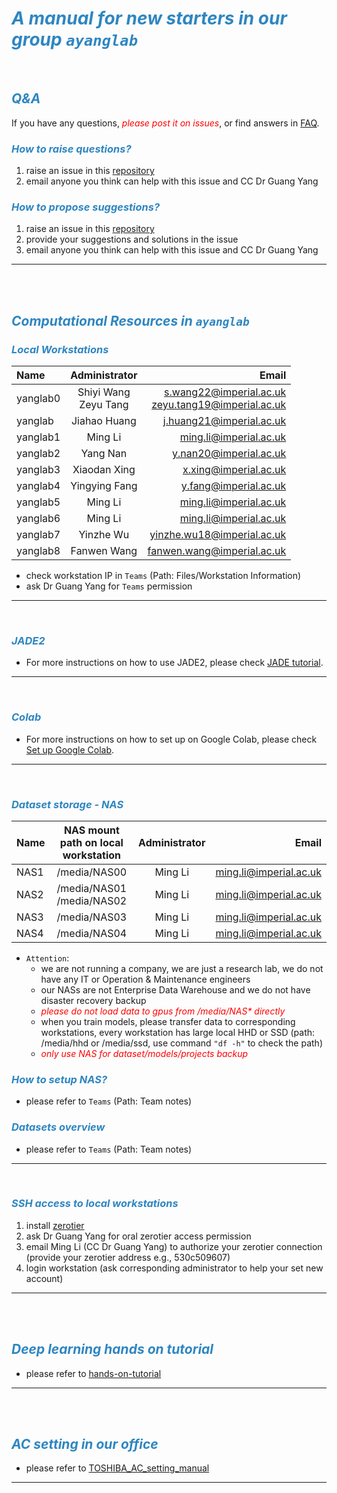 # <span style="color:#2E86C1 ">*A manual for new starters in our group `ayanglab`*</span>

<br>


## <span style="color:#2E86C1 ">*Q&A*</span>
If you have any questions, <span style="color:red; font-size:1em">*please post it on issues*</span>, or find answers in  [FAQ](FAQ/FAQ.md).

### <span style="color:#2E86C1 ">*How to raise questions?*</span>
1. raise an issue in this [repository](https://github.com/XiaodanXing/Guide4Yanglab/issues)
2. email anyone you think can help with this issue and CC Dr Guang Yang

### <span style="color:#2E86C1 ">*How to propose suggestions?*</span>
1. raise an issue in this [repository](https://github.com/XiaodanXing/Guide4Yanglab/issues)
2. provide your suggestions and solutions in the issue
3. email anyone you think can help with this issue and CC Dr Guang Yang

---
<br>
<br>


## <span style="color:#2E86C1 ">*Computational Resources in `ayanglab`*</span>

### <span style="color:#2E86C1 ">*Local Workstations*</span>

|Name|Administrator|Email|
| :--- | :---: | ---: |
|yanglab0|Shiyi Wang <br> Zeyu Tang| s.wang22@imperial.ac.uk <br> zeyu.tang19@imperial.ac.uk |
|yanglab |Jiahao Huang| j.huang21@imperial.ac.uk |
|yanglab1|Ming Li| ming.li@imperial.ac.uk |
|yanglab2|Yang Nan| y.nan20@imperial.ac.uk |
|yanglab3|Xiaodan Xing| x.xing@imperial.ac.uk |
|yanglab4|Yingying Fang| y.fang@imperial.ac.uk |
|yanglab5|Ming Li| ming.li@imperial.ac.uk |
|yanglab6|Ming Li| ming.li@imperial.ac.uk |
|yanglab7|Yinzhe Wu| yinzhe.wu18@imperial.ac.uk |
|yanglab8|Fanwen Wang| fanwen.wang@imperial.ac.uk |

* check workstation IP in `Teams` (Path: Files/Workstation Information)
* ask Dr Guang Yang for `Teams` permission
---
<br>

### <span style="color:#2E86C1 ">*JADE2*</span>
* For more instructions on how to use JADE2, please check [JADE tutorial](JADE2_Tutorial.md).
---
<br>

### <span style="color:#2E86C1 ">*Colab*</span>
* For more instructions on how to set up on Google Colab, please check [Set up Google Colab](boilerplate_code/Colab.md).
---
<br>

### <span style="color:#2E86C1 ">*Dataset storage - NAS*</span>

|Name|NAS mount path on local workstation|Administrator|Email|
| :--- | :---: | :---: | ---: |
|NAS1| /media/NAS00 |Ming Li| ming.li@imperial.ac.uk |
|NAS2| /media/NAS01 <br> /media/NAS02 |Ming Li| ming.li@imperial.ac.uk |
|NAS3| /media/NAS03 |Ming Li| ming.li@imperial.ac.uk |
|NAS4| /media/NAS04 |Ming Li| ming.li@imperial.ac.uk |


* `Attention`: 
  * we are not running a company, we are just a research lab, we do not have any IT or Operation & Maintenance engineers
  * our NASs are not Enterprise Data Warehouse and we do not have disaster recovery backup
  * <span style="color:red; font-size:1em">*please do not load data to gpus from /media/NAS\* directly*</span>
  * when you train models, please transfer data to corresponding workstations, every workstation has large local HHD or SSD (path: /media/hhd or /media/ssd, use command `"df -h"` to check the path)
  * <span style="color:red; font-size:1em">*only use NAS for dataset/models/projects backup*</span>

### <span style="color:#2E86C1 ">*How to setup NAS?*</span>
* please refer to `Teams` (Path: Team notes)

### <span style="color:#2E86C1 ">*Datasets overview*</span>
* please refer to `Teams` (Path: Team notes)

---
<br>

### <span style="color:#2E86C1 ">*SSH access to local workstations*</span>

1. install [zerotier](https://www.zerotier.com/download/)
2. ask Dr Guang Yang for oral zerotier access permission
3. email Ming Li (CC Dr Guang Yang) to authorize your zerotier connection
   (provide your zerotier address e.g., 530c509607)
4. login workstation (ask corresponding administrator	to help your set new account)

---
<br>
<br>

## <span style="color:#2E86C1 ">*Deep learning hands on tutorial*</span>
* please refer to [hands-on-tutorial](hands_on_tutorial.md)


---
<br>
<br>


## <span style="color:#2E86C1 ">*AC setting in our office*</span>
* please refer to [TOSHIBA_AC_setting_manual](TOSHIBA_AC_setting_manual.pdf)


---
<br>
<br>





